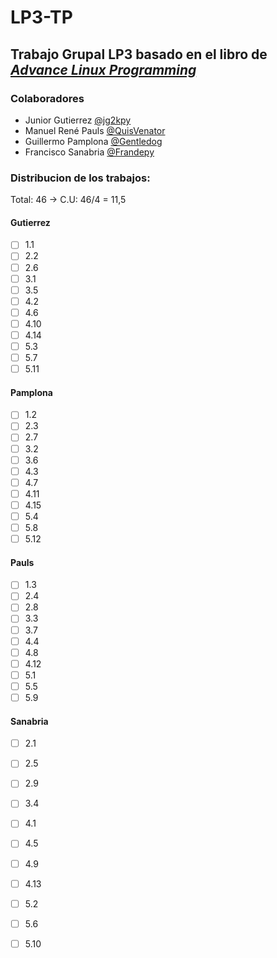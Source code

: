 # LP3-TP
## Trabajo Grupal LP3 basado en el libro de [_Advance Linux Programming_](https://richard.esplins.org/static/downloads/linux_book.pdf)

### Colaboradores
* Junior Gutierrez [@jg2kpy](https://github.com/jg2kpy)
* Manuel René Pauls [@QuisVenator](https://github.com/QuisVenator)
* Guillermo Pamplona [@Gentledog](https://github.com/guigapamplona)
* Francisco Sanabria [@Frandepy](https://github.com/frandepy2)

### Distribucion de los trabajos: 

Total: 46 -> C.U: 46/4 = 11,5

#### Gutierrez
 - [ ] 1.1
 - [ ] 2.2
 - [ ] 2.6
 - [ ] 3.1
 - [ ] 3.5
 - [ ] 4.2
 - [ ] 4.6
 - [ ] 4.10
 - [ ] 4.14
 - [ ] 5.3
 - [ ] 5.7
 - [ ] 5.11

#### Pamplona
 - [ ] 1.2
 - [ ] 2.3
 - [ ] 2.7
 - [ ] 3.2
 - [ ] 3.6
 - [ ] 4.3
 - [ ] 4.7
 - [ ] 4.11
 - [ ] 4.15
 - [ ] 5.4
 - [ ] 5.8
 - [ ] 5.12

#### Pauls
 - [ ] 1.3
 - [ ] 2.4
 - [ ] 2.8
 - [ ] 3.3
 - [ ] 3.7
 - [ ] 4.4
 - [ ] 4.8
 - [ ] 4.12
 - [ ] 5.1
 - [ ] 5.5
 - [ ] 5.9

#### Sanabria
 - [ ] 2.1
 - [ ] 2.5
 - [ ] 2.9
 - [ ] 3.4
 - [ ] 4.1
 - [ ] 4.5
 - [ ] 4.9
 - [ ] 4.13
 - [ ] 5.2
 - [ ] 5.6
 - [ ] 5.10


